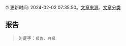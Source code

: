 :alarm_clock: 更新时间: 2024-02-02 07:35:50。[文章来源](/README.md)、[文章分类](/TAGS.md)

## 报告


> 关键字：`报告`、`月报`



